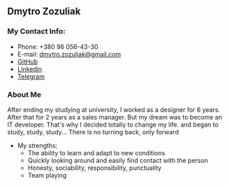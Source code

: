 ## Dmytro Zozuliak

### My Contact Info:

- Phone: +380 96 056-43-30
- E-mail: dmytro.zozuliak@gmail.com
- [GitHub](https://github.com/DmytroZozuliak)
- [Linkedin](https://www.linkedin.com/in/dmytro-zozuliak-0a624a212/)
- [Telegram](https://t.me/Dima_Kon)

### About Me

After ending my studying at university, I worked as a designer for 6 years. After that for 2 years as a sales manager.
But my dream was to become an IT developer. That's why I decided totally to change my life. and began to study, study, study...
There is no turning back, only forward

- My strengths:
  - The ability to learn and adapt to new conditions
  - Quickly looking around and easily find contact with the person
  - Honesty, sociability, responsibility, punctuality
  - Team playing
